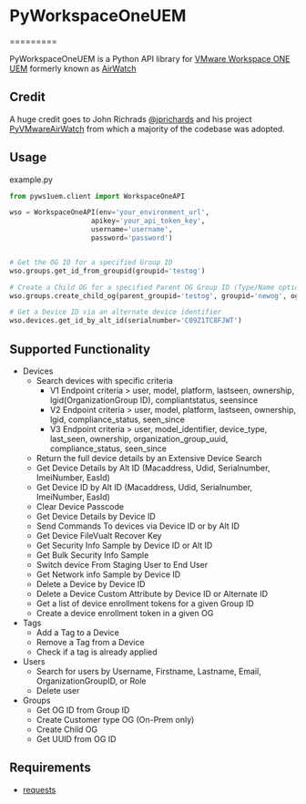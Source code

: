 # PyWorkspaceOneUEM

=========

PyWorkspaceOneUEM is a Python API library for [VMware Workspace ONE UEM](https://www.vmware.com/content/vmware/vmware-published-sites/us/products/workspace-one.html.html) formerly known as [AirWatch](https://www.air-watch.com/)

## Credit

A huge credit goes to John Richrads [@jprichards](https://github.com/jprichards) and his project [PyVMwareAirWatch](https://github.com/jprichards/PyVMwareAirWatch) from which a majority of the codebase was adopted.

## Usage

example.py

```python
from pyws1uem.client import WorkspaceOneAPI

wso = WorkspaceOneAPI(env='your_environment_url',
                    apikey='your_api_token_key',
                    username='username',
                    password='password')


# Get the OG ID for a specified Group ID
wso.groups.get_id_from_groupid(groupid='testog')

# Create a Child OG for a specified Parent OG Group ID (Type/Name optional)
wso.groups.create_child_og(parent_groupid='testog', groupid='newog', og_type='Container', name='newog')

# Get a Device ID via an alternate device identifier
wso.devices.get_id_by_alt_id(serialnumber='C09Z1TC8FJWT')
```

## Supported Functionality

* Devices
  * Search devices with specific criteria
    * V1 Endpoint criteria > user, model, platform, lastseen, ownership, lgid(OrganizationGroup ID), compliantstatus, seensince
    * V2 Endpoint criteria > user, model, platform, lastseen, ownership, lgid, compliance_status, seen_since
    * V3 Endpoint criteria > user, model_identifier, device_type, last_seen, ownership, organization_group_uuid, compliance_status, seen_since
  * Return the full device details by an Extensive Device Search
  * Get Device Details by Alt ID (Macaddress, Udid, Serialnumber, ImeiNumber, EasId)
  * Get Device ID by Alt ID (Macaddress, Udid, Serialnumber, ImeiNumber, EasId)
  * Clear Device Passcode
  * Get Device Details by Device ID
  * Send Commands To devices via Device ID or by Alt ID
  * Get Device FileVualt Recover Key
  * Get Security Info Sample by Device ID or Alt ID
  * Get Bulk Security Info Sample
  * Switch device From Staging User to End User
  * Get Network info Sample by Device ID
  * Delete a Device by Device ID
  * Delete a Device Custom Attribute by Device ID or Alternate ID
  * Get a list of device enrollment tokens for a given Group ID
  * Create a device enrollment token in a given OG
* Tags
  * Add a Tag to a Device
  * Remove a Tag from a Device
  * Check if a tag is already applied
* Users
  * Search for users by Username, Firstname, Lastname, Email,
  OrganizationGroupID, or Role
  * Delete user
* Groups
  * Get OG ID from Group ID
  * Create Customer type OG (On-Prem only)
  * Create Child OG
  * Get UUID from OG ID

## Requirements

* [requests](http://docs.python-requests.org/en/latest/)
